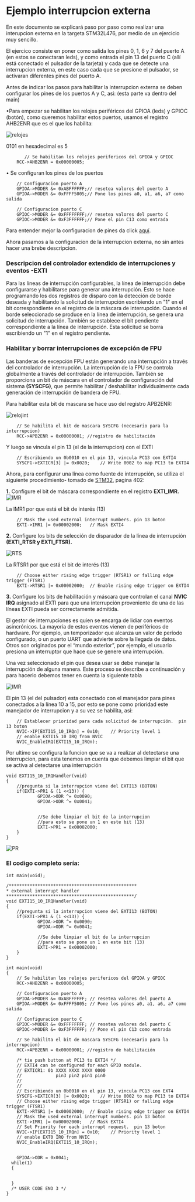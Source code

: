 # Ejemplo interrupcion externa

En este documento se explicará paso por paso como realizar una interupcion externa en la targeta STM32L476, por medio de un ejercicio muy sencillo.

El ejercico consiste en poner como salida los pines 0, 1, 6 y 7 del puerto A (en estos se conectaran leds), y como entrada el pin 13 del puerto C (allí está conectado el pulsador de la tarjeta) y cada que se detecte una interrupcion externa, en este caso cada que se presione el pulsador, se activaran diferentes pines del puerto A.

Antes de indicar los pasos para habilitar la interrupcion externa se deben configurar los pines de los puertos A y C, asi: (esta parte va dentro del main)


•Para empezar se habilitan los relojes periféricos del GPIOA (leds) y GPIOC (botón), como queremos habilitar estos puertos, usamos el registro AHB2ENR que es el que los habilita:

![relojes](https://github.com/Valeria0212/Interrupcion-externa/blob/master/Imagenes/relojes.jpg)

 0101 en hexadecimal es 5
```
       // Se habilitan los relojes perifericos del GPIOA y GPIOC
 	RCC->AHB2ENR = 0x00000005;
```

• Se configuran los pines de los puertos
```
	// Configuracion puerto A
	GPIOA->MODER &= 0xABFFFFFF;// resetea valores del puerto A
	GPIOA->MODER &= 0xFFFF5005;// Pone los pines a0, a1, a6, a7 como salida

	// Configuracion puerto C
	GPIOC->MODER &= 0xFFFFFFFF;// resetea valores del puerto C
	GPIOC->MODER &= 0xF3FFFFFF;// Pone el pin C13 como entrada
```
Para entender mejor la configuracion de pines da click [aquí](https://github.com/MarianaEstrada/Guia_GPIO/blob/master/README.md).

Ahora pasamos a la configuracion de la interrupcion externa, no sin antes hacer una brebe descripcion.

### Descripcion del controlador extendido de interrupciones y eventos -EXTI 

Para las líneas de interrupción configurables, la línea de interrupción debe configurarse y habilitarse para generar una interrupción. Esto se hace programando los dos registros de disparo con la detección de borde deseada y habilitando la solicitud de interrupción escribiendo un "1" en el bit correspondiente en el registro de la máscara de interrupción. Cuando el borde seleccionado se produce en la línea de interrupción, se genera una solicitud de interrupción. También se establece el bit pendiente correspondiente a la línea de interrupción. Esta solicitud se borra escribiendo un "1" en el registro pendiente.

### Habilitar y borrar interrupciones de excepción de FPU
Las banderas de excepción FPU están generando una interrupción a través del controlador de interrupción. La interrupción de la FPU se controla globalmente a través del controlador de interrupción.
También se proporciona un bit de máscara en el controlador de configuración del sistema **(SYSCFG)**, que permite habilitar / deshabilitar individualmente cada generación de interrupción de bandera de FPU.

Para habilitar esta bit de mascara se hace uso del registro APB2ENR:

![relojint](https://github.com/Valeria0212/Interrupcion-externa/blob/master/Imagenes/relojint.jpg)

```
	// Se habilita el bit de mascara SYSCFG (necesario para la interrupcion)
	RCC->APB2ENR = 0x00000001; //registro de habilitación 
```
Y luego se vincula el pin 13 (el de la interrupcion) con el EXTI 
```
	// Escribiendo un 0b0010 en el pin 13, vincula PC13 con EXTI4
	SYSCFG->EXTICR[3] |= 0x0020;	// Write 0002 to map PC13 to EXTI4
```

Ahora, para configurar una línea como fuente de interrupción, se utiliza el siguiente procedimiento- tomado de [STM32](https://app.luminpdf.com/viewer/5ea76e0e1f147d0017bbb725), pagina 402:

**1.** Configure el bit de máscara correspondiente en el registro **EXTI_IMR.**
![IMR](https://github.com/Valeria0212/Interrupcion-externa/blob/master/Imagenes/IMR.jpg)

La IMR1 por que está el bit de interés (13)
```
	// Mask the used external interrupt numbers. pin 13 boton
	EXTI->IMR1 |= 0x00002000;	// Mask EXTI4
```

**2.** Configure los bits de selección de disparador de la línea de interrupción **(EXTI_RTSR y EXTI_FTSR).**

![RTS](https://github.com/Valeria0212/Interrupcion-externa/blob/master/Imagenes/RTS.jpg)

La RTSR1 por que está el bit de interés (13)
```
	// Choose either rising edge trigger (RTSR1) or falling edge trigger (FTSR1)
	EXTI->RTSR1 |= 0x00002000;	// Enable rising edge trigger on EXTI4
```
**3.** Configure los bits de habilitación y máscara que controlan el canal **NVIC IRQ** asignado al EXTI para que una interrupción proveniente de una de las líneas EXTI pueda ser correctamente admitida.

El gestor de interrupciones es quien se encarga de lidiar con eventos asincrónicos. La mayoría de estos eventos vienen de periféricos de hardware. Por ejemplo, un temporizador que alcanza un valor de período configurado, o un puerto UART que advierte sobre la llegada de datos. Otros son originados por el “mundo exterior”, por ejemplo, el usuario presiona un interruptor que hace que se genere una interrupción.

Una vez seleccionado el pin que desea usar se debe manejar la interrupción de alguna manera. Este proceso se describe a continuación y para hacerlo debemos tener en cuenta la siguiente tabla

![IMR](https://github.com/Valeria0212/Interrupcion-externa/blob/master/Imagenes/IRQ.JPG)

El pin 13 (el del pulsador) esta conectado con el manejador para pines conectados a la línea 10 a 15, por esto se pone como prioridad este manejador de interrupcion y a su vez se habilita, asi:
```
	// Establecer prioridad para cada solicitud de interrupción.  pin 13 boton
	NVIC->IP[EXTI15_10_IRQn] = 0x10;	// Priority level 1
	// enable EXTI15_10 IRQ from NVIC
	NVIC_EnableIRQ(EXTI15_10_IRQn);

```
Por ultimo se configura la funcion que se va a realizar al detectarse una interrupcion, para esta tenemos en cuenta que debemos limpiar el bit que se activa al detectarse una interrupción
```
void EXTI15_10_IRQHandler(void)
{
	//pregunta si la interrupcion viene del EXTI13 (BOTON)
	if(EXTI->PR1 & (1 <<13)) {
			GPIOA->ODR ^= 0x0090;
			GPIOA->ODR ^= 0x0041;


			//Se debe limpiar el bit de la interrupcion
			//para esto se pone un 1 en este bit (13)
			EXTI->PR1 = 0x00002000;
	}
}
```
![PR](https://github.com/Valeria0212/Interrupcion-externa/blob/master/Imagenes/PR.JPG)


### El codigo completo sería:
```
int main(void);

/*************************************************
* external interrupt handler
*************************************************/
void EXTI15_10_IRQHandler(void)
{
	//pregunta si la interrupcion viene del EXTI13 (BOTON)
	if(EXTI->PR1 & (1 <<13)) {
			GPIOA->ODR ^= 0x0090;
			GPIOA->ODR ^= 0x0041;

			//Se debe limpiar el bit de la interrupcion
			//para esto se pone un 1 en este bit (13)
			EXTI->PR1 = 0x00002000;
	}
}

int main(void)
{
	// Se habilitan los relojes perifericos del GPIOA y GPIOC
 	RCC->AHB2ENR = 0x00000005;

	// Configuracion puerto A
	GPIOA->MODER &= 0xABFFFFFF;	// resetea valores del puerto A
	GPIOA->MODER &= 0xFFFF5005;	// Pone los pines a0, a1, a6, a7 como salida

	// Configuracion puerto C
	GPIOC->MODER &= 0xFFFFFFFF;	// resetea valores del puerto C
	GPIOC->MODER &= 0xF3FFFFFF;	// Pone el pin C13 como entrada

	// Se habilita el bit de mascara SYSCFG (necesario para la interrupcion)
	RCC->APB2ENR = 0x00000001; //registro de habilitación 

	/* tie push button at PC13 to EXTI4 */
	// EXTI4 can be configured for each GPIO module.
	// EXTICR1: 0b XXXX XXXX XXXX 0000
	//             pin3 pin2 pin1 pin0
	//
	//
	// Escribiendo un 0b0010 en el pin 13, vincula PC13 con EXT4
	SYSCFG->EXTICR[3] |= 0x0020;	// Write 0002 to map PC13 to EXTI4
	// Choose either rising edge trigger (RTSR1) or falling edge trigger (FTSR1)
	EXTI->RTSR1 |= 0x00002000;	// Enable rising edge trigger on EXTI4
	// Mask the used external interrupt numbers. pin 13 boton
	EXTI->IMR1 |= 0x00002000;	// Mask EXTI4
	// Set Priority for each interrupt request.  pin 13 boton
	NVIC->IP[EXTI15_10_IRQn] = 0x10;	// Priority level 1
	// enable EXT0 IRQ from NVIC
	NVIC_EnableIRQ(EXTI15_10_IRQn);

	
	GPIOA->ODR = 0x0041;
  while(1)
  {


  }
  /* USER CODE END 3 */
}

```
